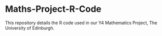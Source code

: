 # Maths-Project-R-Code
This repository details the R code used in our Y4 Mathematics Project, The University of Edinburgh. 
